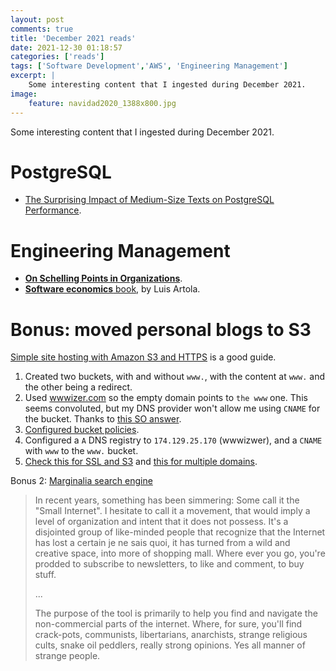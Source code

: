 ```yaml
---
layout: post
comments: true
title: 'December 2021 reads'
date: 2021-12-30 01:18:57
categories: ['reads']
tags: ['Software Development','AWS', 'Engineering Management']
excerpt: |
    Some interesting content that I ingested during December 2021.
image:
    feature: navidad2020_1388x800.jpg
---
```


Some interesting content that I ingested during December 2021.

# PostgreSQL

- [The Surprising Impact of Medium-Size Texts on PostgreSQL Performance](https://hakibenita.com/sql-medium-text-performance).

# Engineering Management

- [**On Schelling Points in Organizations**](https://medium.com/@komorama/on-schelling-points-in-organizations-e90647cdd81b).
- [**Software economics** book](https://leanpub.com/software-economics), by Luis Artola.

# Bonus: moved personal blogs to S3

[Simple site hosting with Amazon S3 and HTTPS](https://www.freecodecamp.org/news/simple-site-hosting-with-amazon-s3-and-https-5e78017f482a/)
is a good guide.

1. Created two buckets, with and without `www.`, with the content at `www.` and the other being a redirect.
2. Used [wwwizer.com](http://wwwizer.com/) so the empty domain points to `the www` one. This seems convoluted, but
   my DNS provider won't allow me using `CNAME` for the bucket. Thanks to
   [this SO answer](https://stackoverflow.com/questions/8312162/static-hosting-on-amazon-s3-dns-configuration).
3. [Configured bucket policies](https://docs.aws.amazon.com/AmazonS3/latest/userguide/website-hosting-custom-domain-walkthrough.html#root-domain-walkthrough-create-buckets).
4. Configured a `A` DNS registry to `174.129.25.170` (wwwizwer), and a `CNAME` with `www` to the `www.` bucket.
5. [Check this for SSL and S3](https://towardsdatascience.com/static-hosting-with-ssl-on-s3-a4b66fb7cd00) and
   [this for multiple domains](https://aws.amazon.com/premiumsupport/knowledge-center/redirect-domain-route-53/).

Bonus 2: [Marginalia search engine](https://search.marginalia.nu/)

> In recent years, something has been simmering: Some call it the "Small Internet". I hesitate to call it a movement, that would imply a level of organization and intent that it does not possess. It's a disjointed group of like-minded people that recognize that the Internet has lost a certain je ne sais quoi, it has turned from a wild and creative space, into more of shopping mall. Where ever you go, you're prodded to subscribe to newsletters, to like and comment, to buy stuff.
>
> ...
> 
> The purpose of the tool is primarily to help you find and navigate the non-commercial parts of the internet. Where, for sure, you'll find crack-pots, communists, libertarians, anarchists, strange religious cults, snake oil peddlers, really strong opinions. Yes all manner of strange people.
